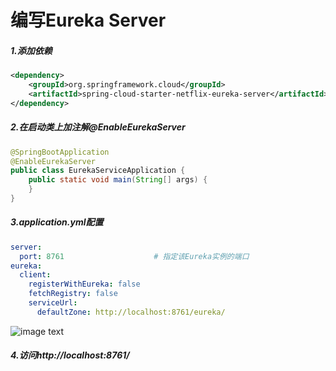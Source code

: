 # 编写Eureka Server

##### 1.添加依赖

```xml
<dependency>
    <groupId>org.springframework.cloud</groupId>
    <artifactId>spring-cloud-starter-netflix-eureka-server</artifactId>
</dependency>
```

##### 2.在启动类上加注解@EnableEurekaServer

```java
@SpringBootApplication
@EnableEurekaServer
public class EurekaServiceApplication {    
    public static void main(String[] args) {       					  				             SpringApplication.run(EurekaServiceApplication.class, args);    
	}
}
```

##### 3.application.yml配置

```yaml
server:
  port: 8761                    # 指定该Eureka实例的端口
eureka:
  client:
    registerWithEureka: false
    fetchRegistry: false
    serviceUrl:
      defaultZone: http://localhost:8761/eureka/
```

![image text](https://github.com/pzygit/SpringCloudStart/blob/master/image/1568187116700.png)



##### 4.访问http://localhost:8761/